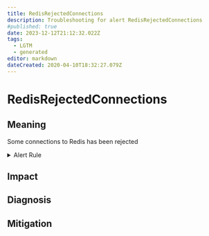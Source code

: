 ```yaml
---
title: RedisRejectedConnections
description: Troubleshooting for alert RedisRejectedConnections
#published: true
date: 2023-12-12T21:12:32.022Z
tags: 
  - LGTM
  - generated
editor: markdown
dateCreated: 2020-04-10T18:32:27.079Z
---
```


# RedisRejectedConnections

## Meaning
[//]: # "Short paragraph that explains what the alert means"
Some connections to Redis has been rejected

<details>
  <summary>Alert Rule</summary>

{{% rule "redis/oliver006-redis-exporter.yml" "RedisRejectedConnections" %}}

{{% comment %}}

```yaml
alert: RedisRejectedConnections
expr: increase(redis_rejected_connections_total[1m]) > 0
for: 0m
labels:
    severity: critical
annotations:
    summary: Redis rejected connections (instance {{ $labels.instance }})
    description: |-
        Some connections to Redis has been rejected
          VALUE = {{ $value }}
          LABELS = {{ $labels }}
    runbook: https://github.com/srerun/prometheus-alerts/blob/main/content/runbooks/oliver006-redis-exporter/RedisRejectedConnections.md

```

{{% /comment %}}

</details>


## Impact
[//]: # "What could / will happen if the alert is not addressed"



## Diagnosis
[//]: # "Steps to take to identify the cause of the problem"



## Mitigation
[//]: # "The steps necessary to resolve the alert"
